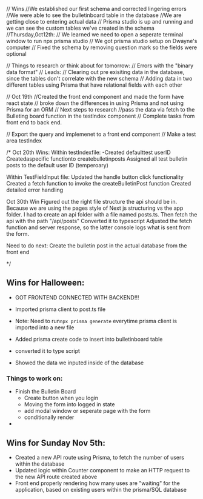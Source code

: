 // Wins
//We established our first schema and corrected lingering errors
//We were able to see the bulletinboard table in the database
//We are getting close to entering actual data
// Prisma studio is up and running and we can see the custom tables we've created in the schema
//Thursday,0ct12th:
// We learned we need to open a seperate terminal window to run npx prisma studio
// We got prisma studio setup on Dwayne's computer
// Fixed the schema by removing question mark so the fields were optional

// Things to research or think about for tomorrow:
// Errors with the "binary data format"
// Leads:
// Clearing out pre exisiting data in the database, since the tables don't correlate with the new schema
// Adding data in two different tables using Prisma that have relational fields with each other

// Oct 19th
//Created the front end component and made the form have react state
// broke down the differences in using Prisma and not using Prisma for an ORM
// Next steps to research
//pass the data via fetch to the Bulleting board function in the testIndex component
// Complete tasks from front end to back end.

// Export the query and implemenet to a front end component
// Make a test area testIndex

/* Oct 20th Wins:
Within testIndexfile:
-Created defaulttest userID
Createdaspecific functionto createbulletinposts
Assigned all test bulletin posts to the default user ID (temperoary)

Within TestFieldInput file:
 Updated the handle button click functionality
Created a fetch function to invoke the createBulletinPost function
Created detailed error handling

Oct 30th Win
Figured out the right file structure the api should be in.
Because we are using the pages style of Next js structuring vs the app folder.
I had to create an api folder with a file named posts.ts.
Then fetch the api with the path "/api/posts"
Converted it to typescript
Adjusted the fetch function and server response, so the latter console logs what is sent from the form.

Need to do next:
Create the bulletin post in the actual database from the front end

*/

## Wins for Halloween:
- GOT FRONTEND CONNECTED WITH BACKEND!!!
- Imported prisma client to post.ts file
- Note: Need to run```npx prisma generate``` everytime prisma client is imported into a new file

- Added prisma create code to insert into bulletinboard table
- converted it to type script
- Showed the data we inputed inside of the database

### Things to work on:
- Finish the Bulletin Board
  - Create button when you login
  - Moving the form into logged in state
  - add modal window or seperate page with the form
  - conditionally render
-

## Wins for Sunday Nov 5th:
- Created a new API route using Prisma, to fetch the number of users within the database
- Updated logic within Counter component to make an HTTP request to the new API route created above
- Front end properly rendering how many uses are "waiting" for the application, based on existing users within the prisma/SQL database
